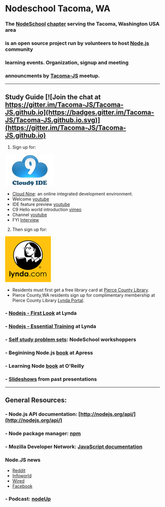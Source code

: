 # Nodeschool Tacoma, WA

### The [NodeSchool](http://nodeschool.io) [chapter](http://nodeschool.io/tacoma/) serving the Tacoma, Washington USA area
### is an open source project run by volunteers to host [Node.js](https://nodejs.org) community
### learning events.  Organization, signup and meeting
### announcments by [Tacoma-JS](http://www.meetup.com/Tacoma-JS/) meetup.

--------

## Study Guide [![Join the chat at https://gitter.im/Tacoma-JS/Tacoma-JS.github.io](https://badges.gitter.im/Tacoma-JS/Tacoma-JS.github.io.svg)](https://gitter.im/Tacoma-JS/Tacoma-JS.github.io)

1) Sign up for:

[![Cloud Nine](./assets/img/Cloud9_logo.jpg)](https://c9.io/)

  - [Cloud Nine](https://c9.io/): an online integrated development environment.
  - Welcome [youtube](https://www.youtube.com/watch?v=UX0mqLVlauk)
  - IDE feature preview [youtube](https://www.youtube.com/watch?v=hqzOwM8aXdI)
  - C9 Hello world introduction [vimeo](https://vimeo.com/16273901)
  - Channel [youtube](https://www.youtube.com/channel/UC3z_ODXWUtR7KGxa4qz9hMw)
  - FYI [Interview](https://www.youtube.com/watch?v=qhlfS2BU4fE)

2) Then sign up for:

[![Lynda](./assets/img/lynda-com-logo-thumb.png)](https://www.lynda.com/portal/sip?org=piercecountylibrary.org)

* Residents must first get a free library card at [Pierce County Library](http://www.piercecountylibrary.org/).
* Pierce County,WA residents sign up for complimentary membership at Pierce County Library [Lynda Portal](https://www.lynda.com/portal/sip?org=piercecountylibrary.org).

### - [Nodejs - First Look](https://www.lynda.com/Nodejs-tutorials/Nodejs-First-Look/101554-2.html) at Lynda

### - [Nodejs - Essential Training](https://www.lynda.com/Node-js-tutorials/Node-js-Essential-Training/417077-2.html) at Lynda

### - [Self study problem sets](http://nodeschool.io/#workshoppers): NodeSchool workshoppers

### - Beginining Node.js [book](http://www.apress.com/us/book/9781484201886) at Apress

### - Learning Node [book](http://shop.oreilly.com/product/0636920046936.do) at O'Reilly

### - [Slideshows](http://vividventures.biz/d/?q=javascript) from past presentations

--------
## General Resources:

### - Node.js API documentation: [http://nodejs.org/api/](http://nodejs.org/api/)

### - Node package manager: [npm](https://www.npmjs.org/)

### - Mozilla Developer Network: [JavaScript documentation](https://developer.mozilla.org/en-US/docs/Web/JavaScript)


### Node.JS news
* [Reddit](https://www.reddit.com/r/node/)
* [Infoworld](http://www.infoworld.com/category/node-js/)
* [Wired](https://www.wired.com/tag/node-js/)
* [Facebook](https://www.facebook.com/es6nodejs/)

### - Podcast: [nodeUp](http://nodeup.com/)
